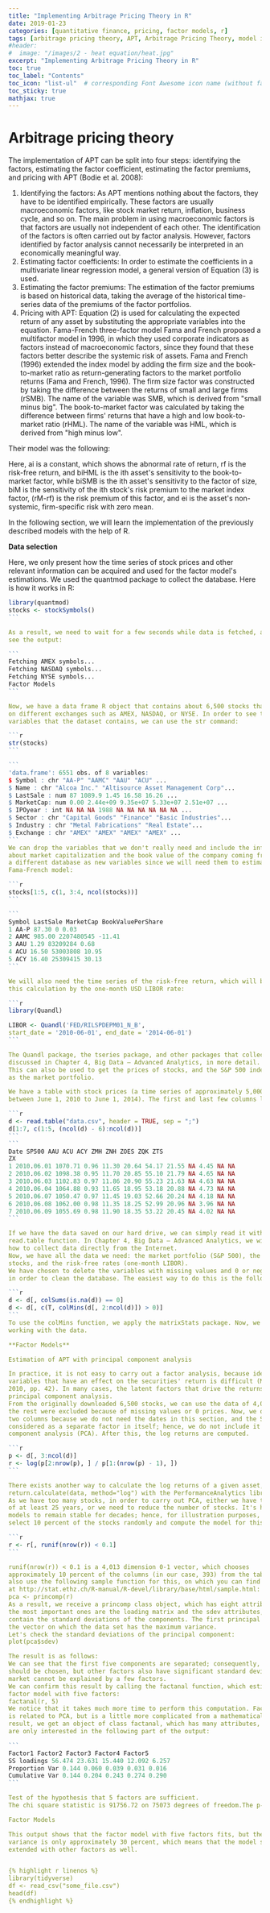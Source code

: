 ```yaml
---
title: "Implementing Arbitrage Pricing Theory in R"
date: 2019-01-23
categories: [quantitative finance, pricing, factor models, r]
tags: [arbitrage pricing theory, APT, Arbitrage Pricing Theory, model implementation, asset pricing, R, statistics]
#header:
#  image: "/images/2 - heat equation/heat.jpg"
excerpt: "Implementing Arbitrage Pricing Theory in R"
toc: true
toc_label: "Contents"
toc_icon: "list-ul"  # corresponding Font Awesome icon name (without fa prefix
toc_sticky: true
mathjax: true
---
```

# Arbitrage pricing theory

The implementation of APT can be split into four steps: identifying the factors,
estimating the factor coefficient, estimating the factor premiums, and pricing with
APT (Bodie et al. 2008):

1. Identifying the factors: As APT mentions nothing about the factors, they
have to be identified empirically. These factors are usually macroeconomic
factors, like stock market return, inflation, business cycle, and so on. The
main problem in using macroeconomic factors is that factors are usually not
independent of each other. The identification of the factors is often carried
out by factor analysis. However, factors identified by factor analysis cannot
necessarily be interpreted in an economically meaningful way.
2. Estimating factor coefficients: In order to estimate the coefficients in a
multivariate linear regression model, a general version of Equation (3)
is used.
3. Estimating the factor premiums: The estimation of the factor premiums
is based on historical data, taking the average of the historical time-series
data of the premiums of the factor portfolios.
4. Pricing with APT: Equation (2) is used for calculating the expected return of
any asset by substituting the appropriate variables into the equation.
Fama-French three-factor model
Fama and French proposed a multifactor model in 1996, in which they used
corporate indicators as factors instead of macroeconomic factors, since they found
that these factors better describe the systemic risk of assets. Fama and French (1996)
extended the index model by adding the firm size and the book-to-market ratio as
return-generating factors to the market portfolio returns (Fama and French, 1996).
The firm size factor was constructed by taking the difference between the returns of
small and large firms (rSMB). The name of the variable was SMB, which is derived from
"small minus big". The book-to-market factor was calculated by taking the difference
between firms' returns that have a high and low book-to-market ratio (rHML). The name
of the variable was HML, which is derived from "high minus low".

Their model was the following:

Here, ai is a constant, which shows the abnormal rate of return, rf is the risk-free
return, and biHML is the ith asset's sensitivity to the book-to-market factor, while biSMB
is the ith asset's sensitivity to the factor of size, biM is the sensitivity of the ith stock's
risk premium to the market index factor, (rM-rf) is the risk premium of this factor, and
ei is the asset's non-systemic, firm-specific risk with zero mean.

In the following section, we will learn the implementation of the previously
described models with the help of R.

**Data selection**

Here, we only present how the time series of stock prices and other relevant information
can be acquired and used for the factor model's estimations.
We used the quantmod package to collect the database.
Here is how it works in R:

````r
library(quantmod)
stocks <- stockSymbols()
```

As a result, we need to wait for a few seconds while data is fetched, and then we can
see the output:

```
Fetching AMEX symbols...
Fetching NASDAQ symbols...
Fetching NYSE symbols...
Factor Models
```

Now, we have a data frame R object that contains about 6,500 stocks that are traded
on different exchanges such as AMEX, NASDAQ, or NYSE. In order to see the
variables that the dataset contains, we can use the str command:

```r
str(stocks)
```

```
'data.frame': 6551 obs. of 8 variables:
$ Symbol : chr "AA-P" "AAMC" "AAU" "ACU" ...
$ Name : chr "Alcoa Inc." "Altisource Asset Management Corp"...
$ LastSale : num 87 1089.9 1.45 16.58 16.26 ...
$ MarketCap: num 0.00 2.44e+09 9.35e+07 5.33e+07 2.51e+07 ...
$ IPOyear : int NA NA NA 1988 NA NA NA NA NA NA ...
$ Sector : chr "Capital Goods" "Finance" "Basic Industries"...
$ Industry : chr "Metal Fabrications" "Real Estate"...
$ Exchange : chr "AMEX" "AMEX" "AMEX" "AMEX" ...
```
We can drop the variables that we don't really need and include the information
about market capitalization and the book value of the company coming from
a different database as new variables since we will need them to estimate the
Fama-French model:

```r
stocks[1:5, c(1, 3:4, ncol(stocks))]
```

```
Symbol LastSale MarketCap BookValuePerShare
1 AA-P 87.30 0 0.03
2 AAMC 985.00 2207480545 -11.41
3 AAU 1.29 83209284 0.68
4 ACU 16.50 53003808 10.95
5 ACY 16.40 25309415 30.13
```

We will also need the time series of the risk-free return, which will be quantified in
this calculation by the one-month USD LIBOR rate:

```r
library(Quandl)

LIBOR <- Quandl('FED/RILSPDEPM01_N_B',
start_date = '2010-06-01', end_date = '2014-06-01')
```

The Quandl package, the tseries package, and other packages that collect data are
discussed in Chapter 4, Big Data – Advanced Analytics, in more detail.
This can also be used to get the prices of stocks, and the S&P 500 index can be used
as the market portfolio.

We have a table with stock prices (a time series of approximately 5,000 stock prices
between June 1, 2010 to June 1, 2014). The first and last few columns look like this:

```r
d <- read.table("data.csv", header = TRUE, sep = ";")
d[1:7, c(1:5, (ncol(d) - 6):ncol(d))]
```
```
Date SP500 AAU ACU ACY ZMH ZNH ZOES ZQK ZTS
ZX
1 2010.06.01 1070.71 0.96 11.30 20.64 54.17 21.55 NA 4.45 NA NA
2 2010.06.02 1098.38 0.95 11.70 20.85 55.10 21.79 NA 4.65 NA NA
3 2010.06.03 1102.83 0.97 11.86 20.90 55.23 21.63 NA 4.63 NA NA
4 2010.06.04 1064.88 0.93 11.65 18.95 53.18 20.88 NA 4.73 NA NA
5 2010.06.07 1050.47 0.97 11.45 19.03 52.66 20.24 NA 4.18 NA NA
6 2010.06.08 1062.00 0.98 11.35 18.25 52.99 20.96 NA 3.96 NA NA
7 2010.06.09 1055.69 0.98 11.90 18.35 53.22 20.45 NA 4.02 NA NA
```

If we have the data saved on our hard drive, we can simply read it with the
read.table function. In Chapter 4, Big Data – Advanced Analytics, we will discuss
how to collect data directly from the Internet.
Now, we have all the data we need: the market portfolio (S&P 500), the price of
stocks, and the risk-free rates (one-month LIBOR).
We have chosen to delete the variables with missing values and 0 or negative prices,
in order to clean the database. The easiest way to do this is the following:

```r
d <- d[, colSums(is.na(d)) == 0]
d <- d[, c(T, colMins(d[, 2:ncol(d)]) > 0)]
```
To use the colMins function, we apply the matrixStats package. Now, we can start
working with the data.

**Factor Models**

Estimation of APT with principal component analysis

In practice, it is not easy to carry out a factor analysis, because identifying the macro
variables that have an effect on the securities' return is difficult (Medvegyev – Száz,
2010, pp. 42). In many cases, the latent factors that drive the returns are searched by
principal component analysis.
From the originally downloaded 6,500 stocks, we can use the data of 4,015 stocks;
the rest were excluded because of missing values or 0 prices. Now, we omit the first
two columns because we do not need the dates in this section, and the S&P 500 is
considered as a separate factor in itself; hence, we do not include it in the principal
component analysis (PCA). After this, the log returns are computed.

```r
p <- d[, 3:ncol(d)]
r <- log(p[2:nrow(p), ] / p[1:(nrow(p) - 1), ])
```

There exists another way to calculate the log returns of a given asset, that is, by using
return.calculate(data, method="log") with the PerformanceAnalytics library.
As we have too many stocks, in order to carry out PCA, either we have to have data
of at least 25 years, or we need to reduce the number of stocks. It's hopeless for factor
models to remain stable for decades; hence, for illustration purposes, we choose to
select 10 percent of the stocks randomly and compute the model for this sample:

```r
r <- r[, runif(nrow(r)) < 0.1]
```

runif(nrow(r)) < 0.1 is a 4,013 dimension 0-1 vector, which chooses
approximately 10 percent of the columns (in our case, 393) from the table. We can
also use the following sample function for this, on which you can find further details
at http://stat.ethz.ch/R-manual/R-devel/library/base/html/sample.html:
pca <- princomp(r)
As a result, we receive a princomp class object, which has eight attributes, of which
the most important ones are the loading matrix and the sdev attributes, which
contain the standard deviations of the components. The first principal component is
the vector on which the data set has the maximum variance.
Let's check the standard deviations of the principal component:
plot(pca$sdev)

The result is as follows:
We can see that the first five components are separated; consequently, five factors
should be chosen, but other factors also have significant standard deviations, so the
market cannot be explained by a few factors.
We can confirm this result by calling the factanal function, which estimates the
factor model with five factors:
factanal(r, 5)
We notice that it takes much more time to perform this computation. Factor analysis
is related to PCA, but is a little more complicated from a mathematical aspect. As a
result, we get an object of class factanal, which has many attributes, but now, we
are only interested in the following part of the output:

```
Factor1 Factor2 Factor3 Factor4 Factor5
SS loadings 56.474 23.631 15.440 12.092 6.257
Proportion Var 0.144 0.060 0.039 0.031 0.016
Cumulative Var 0.144 0.204 0.243 0.274 0.290
```

Test of the hypothesis that 5 factors are sufficient.
The chi square statistic is 91756.72 on 75073 degrees of freedom.The p-value is 0

Factor Models

This output shows that the factor model with five factors fits, but the explained
variance is only approximately 30 percent, which means that the model should be
extended with other factors as well.


{% highlight r linenos %}
library(tidyverse)
df <- read_csv("some_file.csv")
head(df)
{% endhighlight %}

